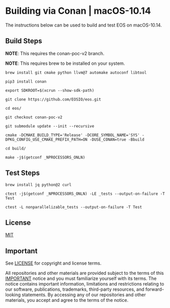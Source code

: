 # Building via Conan | macOS-10.14

The instructions below can be used to build and test EOS on macOS-10.14.

## Build Steps

**NOTE**: This requires the conan-poc-v2 branch.

**NOTE**: This requires brew to be installed on your system.

```
brew install git cmake python llvm@7 automake autoconf libtool

pip3 install conan

export SDKROOT=$(xcrun --show-sdk-path)

git clone https://github.com/EOSIO/eos.git

cd eos/

git checkout conan-poc-v2

git submodule update --init --recursive

cmake -DCMAKE_BUILD_TYPE='Release' -DCORE_SYMBOL_NAME='SYS' -DPKG_CONFIG_USE_CMAKE_PREFIX_PATH=ON -DUSE_CONAN=true -Bbuild

cd build/

make -j$(getconf _NPROCESSORS_ONLN)
```
## Test Steps

```
brew install jq python@2 curl

ctest -j$(getconf _NPROCESSORS_ONLN) -LE _tests --output-on-failure -T Test

ctest -L nonparallelizable_tests --output-on-failure -T Test
```

## License

[MIT](../LICENSE)

## Important

See [LICENSE](../LICENSE) for copyright and license terms.

All repositories and other materials are provided subject to the terms of this [IMPORTANT](../IMPORTANT.md) notice and you must familiarize yourself with its terms.  The notice contains important information, limitations and restrictions relating to our software, publications, trademarks, third-party resources, and forward-looking statements.  By accessing any of our repositories and other materials, you accept and agree to the terms of the notice.

